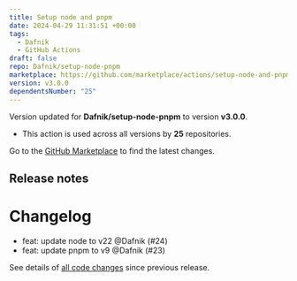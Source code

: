 ```yaml
---
title: Setup node and pnpm
date: 2024-04-29 11:31:51 +00:00
tags:
  - Dafnik
  - GitHub Actions
draft: false
repo: Dafnik/setup-node-pnpm
marketplace: https://github.com/marketplace/actions/setup-node-and-pnpm
version: v3.0.0
dependentsNumber: "25"
---
```



Version updated for **Dafnik/setup-node-pnpm** to version **v3.0.0**.
- This action is used across all versions by **25** repositories.

Go to the [GitHub Marketplace](https://github.com/marketplace/actions/setup-node-and-pnpm) to find the latest changes.

## Release notes

# Changelog

- feat: update node to v22 @Dafnik (#24)
- feat: update pnpm to v9 @Dafnik (#23)

See details of [all code changes](https://github.com/Dafnik/setup-node-pnpm/compare/v2.1.0...v3.0.0) since previous release.

